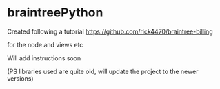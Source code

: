 # braintreePython


Created following a tutorial
https://github.com/rick4470/braintree-billing

for the node and views etc

Will add instructions soon

(PS libraries used are quite old, will update the project to the newer versions)
